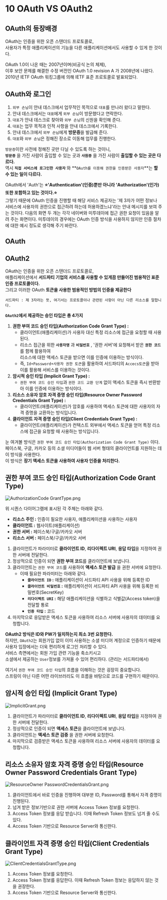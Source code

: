 # 10 OAuth VS OAuth2
## OAuth의 등장배경  
OAuth는 인증을 위한 오픈 스탠더드 프로토콜로,           
사용자가 특정 애플리케이션의 기능을 다른 애플리케이션에서도 사용할 수 있게 한 것이다.      
            
OAuth 1.0이 나온 때는 2007년이며(비공식 논의 체제),             
이후 보안 문제를 해결한 수정 버전인 OAuth 1.0 revision A 가 2008년에 나왔다.            
2010년 IETF OAuth 워킹그룹에 의해 IETF 표준 프로토콜로 발표되었다.          

## OAuth와 로그인 


1. `외부 손님`이 안내 데스크에서 업무적인 목적으로 `대표`를 만나러 왔다고 말한다.
2. 안내 데스크에서는 `대표`에게 `외부 손님`이 방문했다고 연락한다.
3. `대표`가 안내 데스크로 찾아와 `외부 손님`의 신원을 확인해 준다.
4. `대표`는 업무 목적과 인적 사항을 안내 데스크에서 기록한다.
5. 안내 데스크에서 `외부 손님`에게 **방문증**을 발급해 준다.
6. `대표`와 `외부 손님`은 정해진 장소로 이동해 업무를 진행한다.
   
`방문증`이란 사전에 정해진 곳만 다닐 수 있도록 하는 것이니,       
**`방문증`** 을 가진 사람이 출입할 수 있는 곳과 **`사원증`** 을 가진 사람이 **출입할 수 있는 곳은 다르다.**         
역시 **`직접 서비스에 로그인한 사용자`** 와 **`OAuth를 이용해 권한을 인증받은 사용자`**는 **할 수 있는 일이 다르다.**    
      
OAuth에서 'Auth'는 **⭐️'Authentication'(인증)뿐만 아니라 'Authorization'(인가) 또한 포함하고 있는 것이다.⭐️**      
그렇기 때문에 OAuth 인증을 진행할 때 해당 서비스 제공자는 '제 3자가 어떤 정보나 서비스에 사용자의 권한으로 접근하려 하는데 허용하겠느냐'라는 안내 메시지를 보여 주는 것이다. 다음의 화면 두 개는 각각 네이버와 미투데이에 접근 권한 요청이 있음을 알려 주는 화면이다. 미투데이의 경우에는 OAuth 인증 방식을 사용하지 않지만 인증 절차에 대한 예시 정도로 생각해 주기 바란다.


## OAuth 





## OAuth2 
OAuth는 인증을 위한 오픈 스탠더드 프로토콜로,     
애플리케이션에서 **서드파티 기업의 서비스를 사용할 수 있게끔 만들어진 범용적인 표준 인증 프로토콜이다.**         
그리고 이러한 OAuth **토큰을 사용한 범용적인 방법의 인증을 제공한다**

```
서드파티 : 제 3자라는 뜻, 여기서는 프로토콜이나 관련된 사항이 아닌 다른 리소스를 말합니다.   
```      
   
**`OAuth2`에서 제공하는 승인 타입은 총 4가지**    

1. **권한 부여 코드 승인 타입(Authorization Code Grant Type) :**    
    * 클라이언트(애플리케이션)가 사용자 대신 특정 리소스에 접근을 요청할 때 사용된다.       
    * 리소스 접근을 위한 **`사용자명`** 과 **`비밀번호`** , '권한 서버'에 요청해서 받은 **`권한 코드`** 를 함께 활용하여    
    리소스에 대한 액세스 토큰을 받으면 이를 인증에 이용하는 방식이다.           
    * 즉, `Id+Password+사용자 권한 토큰`을 활용하여 서드파티의 `Accecs토큰`을 받아 이를 활용해 서비스를 이용하는 것이다.          
2. **암시적 승인 타입 (Implicit Grant Type) :**         
    * `권한 부여 코드 승인 타입`과 `권한 코드 교환 단계` 없이 액세스 토큰을 즉시 반환받아 이를 인증에 이용하는 방식이다.     
3. **리소스 소유자 암호 자격 증명 승인 타입(Resource Owner Password Credentials Grant Type) :**      
    * 클라이언트(애플리케이션)가 암호를 사용하여 액세스 토큰에 대한 사용자의 자격 증명을 교환하는 방식입니다.       
4. **클라이언트 자격 증명 승인 타입(Client Credentials Grant Type) :**      
    * 클라이언트(애플리케이션)가 컨텍스트 외부에서 액세스 토큰을 얻어 특정 리소스에 접근을 요청할 때 사용하는 방식입니다.   
     
눈 여겨볼 방식은 `권한 부여 코드 승인 타입(Authorization Code Grant Type)` 이다.   
페이스북, 구글, 카카오 등의 소셜 미디어들이 웹 서버 형태의 클라이언트를 지원하는 데 이 방식을 사용한다.      
이 방식은 **장기 액세스 토큰을 사용하여 사용자 인증을 처리한다.**      

## 권한 부여 코드 승인 타입(Authorization Code Grant Type)  

![AuthorizationCode GrantType.png](./images/AuthorizationCode%20GrantType.png)     
         
위 시퀀스 다이어그램에 표시된 각 주체는 아래와 같다.              
               
* **리소스 주인 :** 인증이 필요한 사용자, 애플리케이션을 사용하는 사용자                        
* **클라이언트 :** 웹사이트(애플리케이션)                           
* **권한 서버 :** 페이스북/구글/카카오 서버                   
* **리소스 서버 :** 페이스북/구글/카카오 서버                  
             
1. 클라이언트가 파라미터로 **클라이언트 ID**, **리다이렉트 URI**, **응답 타입**을 지정하여 권한 서버에 전달한다.       
2. 정상적으로 인증이 되면 **권한 부여 코드**를 클라이언트에 보냅니다.        
3. 클라이언트는 `권한 부여 코드`를 사용하여 **액세스 토큰 발급** 을 권한 서버에 요청한다.    
    * 이때 필요한 파라미터는 아래와 같다.  
      * **`클라이언트 ID` :** 애플리케이션이 서드파티 API 사용을 위해 등록한 ID  
      * **`클라이언트 비밀번호` :** 애플리케이션이 서드파티 API 사용을 위해 등록한 비밀번호(SecretKey)   
      * **`리다이렉트 URI` :** 해당 애플리케이션을 식별하고 식별값(Access token)을 전달할 통로
      * **`인증 타입` :** 코드      
4. 마지막으로 응답받은 액세스 토큰을 사용하여 리소스 서버에 사용자의 데이터를 요청합니다.  
   
      
**OAuth2 방식은 ID와 PW가 일치하는지 최소 3번 요청한다.**    
하지만, `OAuth2`는 회원가입 없이 이미 사용하는 소셜 미디어 계정으로 인증하기 때문에       
사용자 입장에서는 더욱 편리하게 로그인 처리할 수 있다.   
서비스 측면에서는 회원 가입 관련 기능을 축소키시고    
소셜에서 제공하는 `User`정보를 가져올 수 있어 편리하다. (관리는 서드파티에서)      
        
여기서 `권한 부여 코드 승인 타입`의 흐름을 이해하는 것은 굉장히 중요합니다.   
스프링이 아닌 다른 어떤 라이브러리도 이 흐름을 바탕으로 코드를 구현하기 때문이다.    

## 암시적 승인 타입 (Implicit Grant Type)

![ImplicitGrant.png](./images/ImplicitGrant.png)     

1. 클라이언트가 파라미터로 **클라이언트 ID**, **리다이렉트 URI**, **응답 타입**을 지정하여 권한 서버에 전달한다.       
2. 정상적으로 인증이 되면 **액세스 토큰**을 클라이언트에 보냅니다.        
3. 클라이언트는 **액세스 토큰 검증** 을 권한 서버에 요청한다.    
4. 마지막으로 검증받은 액세스 토큰을 사용하여 리소스 서버에 사용자의 데이터를 요청합니다.     
   
## 리소스 소유자 암호 자격 증명 승인 타입(Resource Owner Password Credentials Grant Type)

![ResourceOwner PasswordCredentialsGrant.png](./images/ResourceOwner%20PasswordCredentialsGrant.png)

1. 클라이언트에서 바로 인증을 진행하며 대부분 ID, Password를 통해서 자격 증명이 진행된다.
2. 넘겨 받은 정보기반으로 권한 서버에 Access Token 정보를 요청한다.
3. Access Token 정보를 응답 받습니다. 이때 Refresh Token 정보도 넘겨 줄 수도 있다.
4. Access Token 기반으로 Resource Server와 통신한다.

## 클라이언트 자격 증명 승인 타입(Client Credentials Grant Type)  

![ClientCredentialsGrantType.png](./images/ClientCredentialsGrantType.png) 
   
1. Access Token 정보를 요청한다.     
2. Access Token 정보를 응답한다. 이때 Refresh Token 정보는 응답하지 않는 것을 권장한다.       
3. Access Token 기반으로 Resource Server와 통신한다.   
    
